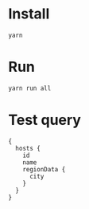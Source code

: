 # Install

`yarn`

# Run

`yarn run all`

# Test query

```
{
  hosts {
    id
    name
    regionData {
      city
    }
  }
}
```
